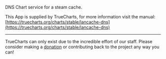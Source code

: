DNS Chart service for a steam cache.

This App is supplied by TrueCharts, for more information visit the manual: [https://truecharts.org/charts/stable/lancache-dns](https://truecharts.org/charts/stable/lancache-dns)

---

TrueCharts can only exist due to the incredible effort of our staff.
Please consider making a [donation](https://truecharts.org/about/sponsor) or contributing back to the project any way you can!
